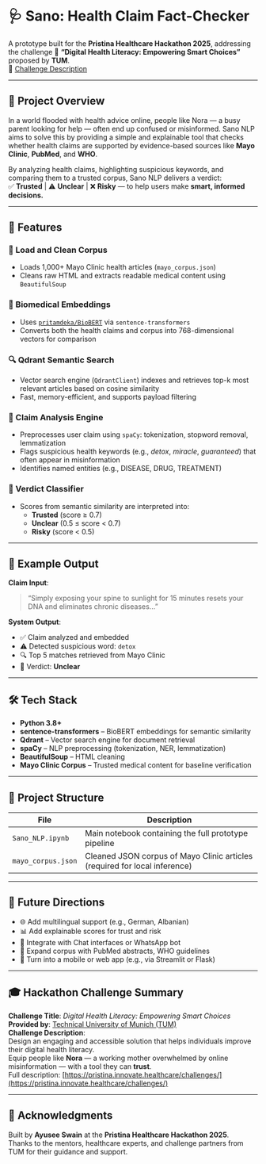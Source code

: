 # 🩺 Sano: Health Claim Fact-Checker

A prototype built for the **Pristina Healthcare Hackathon 2025**, addressing the challenge 🎯 **“Digital Health Literacy: Empowering Smart Choices”** proposed by **TUM**.  
🔗 [Challenge Description](https://pristina.innovate.healthcare/challenges/)

---

## 🚀 Project Overview

In a world flooded with health advice online, people like Nora — a busy parent looking for help — often end up confused or misinformed. Sano NLP aims to solve this by providing a simple and explainable tool that checks whether health claims are supported by evidence-based sources like **Mayo Clinic**, **PubMed**, and **WHO**.

By analyzing health claims, highlighting suspicious keywords, and comparing them to a trusted corpus, Sano NLP delivers a verdict:  
✅ **Trusted** | ⚠ **Unclear** | ❌ **Risky** — to help users make **smart, informed decisions.**

---

## 🧠 Features

### 📰 Load and Clean Corpus
- Loads 1,000+ Mayo Clinic health articles (`mayo_corpus.json`)
- Cleans raw HTML and extracts readable medical content using `BeautifulSoup`

### 🧬 Biomedical Embeddings
- Uses [`pritamdeka/BioBERT`](https://huggingface.co/pritamdeka/BioBERT-mnli-snli-scinli-scitail-mednli-stsb) via `sentence-transformers`
- Converts both the health claims and corpus into 768-dimensional vectors for comparison

### 🔍 Qdrant Semantic Search
- Vector search engine (`QdrantClient`) indexes and retrieves top-k most relevant articles based on cosine similarity
- Fast, memory-efficient, and supports payload filtering

### 🧼 Claim Analysis Engine
- Preprocesses user claim using `spaCy`: tokenization, stopword removal, lemmatization
- Flags suspicious health keywords (e.g., *detox*, *miracle*, *guaranteed*) that often appear in misinformation
- Identifies named entities (e.g., DISEASE, DRUG, TREATMENT)

### 🧠 Verdict Classifier
- Scores from semantic similarity are interpreted into:
  - **Trusted** (score ≥ 0.7)
  - **Unclear** (0.5 ≤ score < 0.7)
  - **Risky** (score < 0.5)

---

## 🧪 Example Output

**Claim Input**:  
> “Simply exposing your spine to sunlight for 15 minutes resets your DNA and eliminates chronic diseases...”

**System Output**:
- ✅ Claim analyzed and embedded
- ⚠ Detected suspicious word: `detox`
- 🔍 Top 5 matches retrieved from Mayo Clinic
- 🧠 Verdict: **Unclear**

---

## 🛠️ Tech Stack

- **Python 3.8+**
- **sentence-transformers** – BioBERT embeddings for semantic similarity
- **Qdrant** – Vector search engine for document retrieval
- **spaCy** – NLP preprocessing (tokenization, NER, lemmatization)
- **BeautifulSoup** – HTML cleaning
- **Mayo Clinic Corpus** – Trusted medical content for baseline verification

---

## 📁 Project Structure

| File               | Description                                                                 |
|--------------------|-----------------------------------------------------------------------------|
| `Sano_NLP.ipynb`   | Main notebook containing the full prototype pipeline                        |
| `mayo_corpus.json` | Cleaned JSON corpus of Mayo Clinic articles (required for local inference)  |

---

## 📌 Future Directions

- 🌐 Add multilingual support (e.g., German, Albanian)
- 📊 Add explainable scores for trust and risk
- 🤖 Integrate with Chat interfaces or WhatsApp bot
- 🔬 Expand corpus with PubMed abstracts, WHO guidelines
- 📱 Turn into a mobile or web app (e.g., via Streamlit or Flask)

---

## 🎓 Hackathon Challenge Summary

**Challenge Title**: *Digital Health Literacy: Empowering Smart Choices*  
**Provided by**: [Technical University of Munich (TUM)](https://www.tum.de/en/)  
**Challenge Description**:  
Design an engaging and accessible solution that helps individuals improve their digital health literacy.  
Equip people like **Nora** — a working mother overwhelmed by online misinformation — with a tool they can **trust**.  
Full description: [https://pristina.innovate.healthcare/challenges/](https://pristina.innovate.healthcare/challenges/)

---

## 🧾 Acknowledgments

Built by **Ayusee Swain** at the **Pristina Healthcare Hackathon 2025**.  
Thanks to the mentors, healthcare experts, and challenge partners from TUM for their guidance and support.
